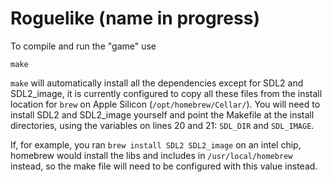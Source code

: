 # Roguelike (name in progress)

To compile and run the "game" use

```
make
```

`make` will automatically install all the dependencies except for SDL2 and SDL2_image, it is currently configured to copy all these files from the install location for `brew` on Apple Silicon (`/opt/homebrew/Cellar/`). You will need to install SDL2 and SDL2_image yourself and point the Makefile at the install directories, using the variables on lines 20 and 21: `SDL_DIR` and `SDL_IMAGE`.

If, for example, you ran `brew install SDL2 SDL2_image` on an intel chip, homebrew would install the libs and includes in `/usr/local/homebrew` instead, so the make file will need to be configured with this value instead.
